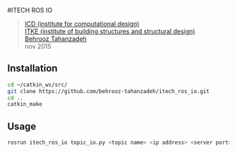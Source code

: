 #ITECH ROS IO
> [ICD (institute for computational design)](http://icd.uni-stuttgart.de/?cat=6)<br/>
> [ITKE (institute of building structures and structural design)](http://www.itke.uni-stuttgart.de/index.php?lang=en&id=)<br/>
> [Behrooz Tahanzadeh](http://b-tz.com)<br/>
> nov 2015

Installation
-----
```bash
cd ~/catkin_ws/src/
git clone https://github.com/behrooz-tahanzadeh/itech_ros_io.git
cd ..
catkin_make
```


Usage
-----
```bash
rosrun itech_ros_io topic_io.py <topic name> <ip address> <server port>
```
